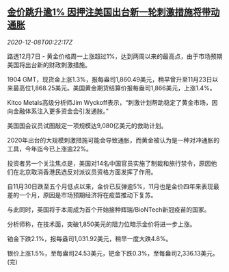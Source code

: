 <!--1607390595000-->
[金价跳升逾1% 因押注美国出台新一轮刺激措施将带动通胀](https://cn.reuters.com/article/global-precious-metal-drv-1208-idCNKBS28I01Y)
------

<div><i>2020-12-08T00:22:17Z</i></div><p>路透12月7日 - 黄金价格周一上涨超过1%，达到两周以来的最高点，由于市场预期美国将出台新的财政刺激措施。</p><p>1904 GMT，现货金上涨1.3%，报每盎司1,860.49美元，稍早曾升至11月23日以来最高位1,868.25美元。美国黄金期货结算价报每盎司1,866美元，上涨1.4%。</p><p>Kitco Metals高级分析师Jim Wyckoff表示，“刺激计划帮助稳定了黄金市场，因向金融体系注入更多资金会引发通胀。”</p><p>美国国会议员试图敲定一项规模达9,080亿美元的救助计划。</p><p>2020年出台的大规模刺激措施可能会导致通胀，而黄金被认为是一种对冲通胀的工具，今年迄今已上涨逾22%。</p><p>投资者另一个关注焦点是，美国对14名中国官员实施了制裁和旅行禁令，原因他们在北京取消香港民选反对派议员资格方面发挥了作用。</p><p>自11月30日跌至五个月低点以来，金价已反弹逾5%，11月也是金价四年来表现最差的一个月，原因是市场预期经济将在疫苗推动下复苏。</p><p>与此同时，英国将于本周成为首个开始接种辉瑞/BioNTech新冠疫苗的国家。</p><p>分析师称，在技术面，突破1,850美元的阻力位暗示金价将进一步上涨。</p><p>铂金下跌2.1%，报每盎司1,031.92美元，稍早一度大跌4.8%。</p><p>银价上涨1.5%，至每盎司24.53美元，钯金下跌0.3%，至每盎司2,336.13美元。(完)</p>
